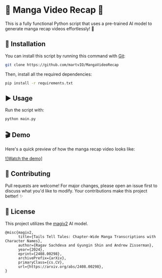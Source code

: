 # 📖 Manga Video Recap 🎥

This is a fully functional Python script that uses a pre-trained AI model to generate manga recap videos effortlessly! 🚀

## 🔧 Installation

You can install this script by running this command with [Git](https://git-scm.com/downloads):

```bash
git clone https://github.com/martvIO/MangaVideoRecap
```

Then, install all the required dependencies:

```cmd
pip install -r requirements.txt
```

## ▶️ Usage

Run the script with:

```cmd
python main.py
```

## 🎬 Demo

Here's a quick preview of how the manga recap video looks like:

[![Watch the demo]](https://github.com/martvIO/MangaVideoRecap/blob/main/Demo/demo.gif)

## 🤝 Contributing

Pull requests are welcome! For major changes, please open an issue first
to discuss what you'd like to modify. Your contributions make this project better! ✨

## 📜 License

This project utilizes the [magiv2](https://huggingface.co/ragavsachdeva/magiv2) AI model.

```
@misc{magiv2,
      title={Tails Tell Tales: Chapter-Wide Manga Transcriptions with Character Names}, 
      author={Ragav Sachdeva and Gyungin Shin and Andrew Zisserman},
      year={2024},
      eprint={2408.00298},
      archivePrefix={arXiv},
      primaryClass={cs.CV},
      url={https://arxiv.org/abs/2408.00298}, 
}
```
